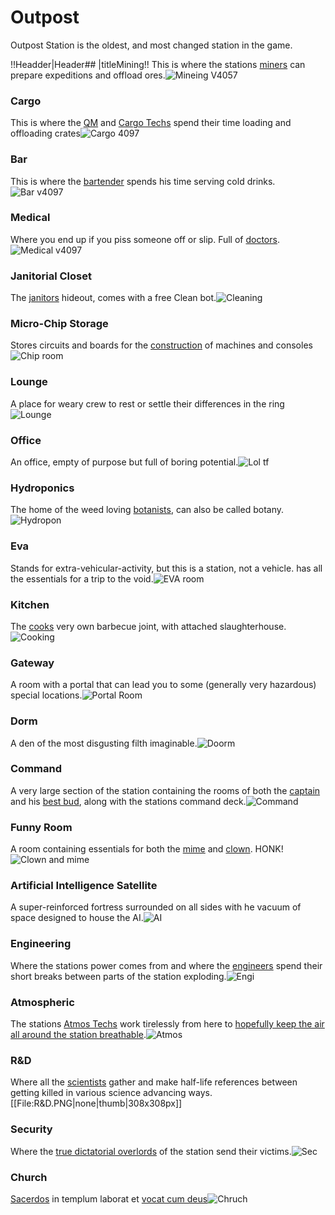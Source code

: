 # Outpost
 Outpost Station is the oldest, and most changed station in the game.  


!!Headder|Header## |titleMining!!
This is where the stations [miners](Shaft-Miner.md) can prepare expeditions and offload ores.![Mineing V4057](Mineing_V4057.png)




### Cargo
This is where the [QM](Quartermaster.md) and [Cargo Techs](Cargo-Technician.md) spend their time loading and offloading crates![Cargo 4097](Cargo_4097.png)
### Bar
This is where the [bartender](Bartender.md) spends his time serving cold drinks.
![Bar v4097](Bar_v4097.png)


### Medical
Where you end up if you piss someone off or slip. Full of [doctors](Medical-Doctor.md).![Medical v4097](Medical_v4097.png)


### Janitorial Closet
The [janitors](Janitor.md) hideout, comes with a free Clean bot.![Cleaning](Cleaning.png)


### Micro-Chip Storage
Stores circuits and boards for the [construction](Construction.md) of machines and consoles![Chip room](Chip_room.png)



### Lounge
A place for weary crew to rest or settle their differences in the ring![Lounge](Lounge.png)



### Office
An office, empty of purpose but full of boring potential.![Lol tf](Lol_tf.png)
### Hydroponics
The home of the weed loving [botanists](Botanist.md), can also be called botany.![Hydropon](Hydropon.png)

### Eva
Stands for extra-vehicular-activity, but this is a station, not a vehicle. has all the essentials for a trip to the void.![EVA room](EVA_room.png)
### Kitchen
The [cooks](Chef.md) very own barbecue joint, with attached slaughterhouse.![Cooking](Cooking.png)
### Gateway
A room with a portal that can lead you to some (generally very hazardous) special locations.![Portal Room](Portal_Room.png)
### Dorm
A den of the most disgusting filth imaginable.![Doorm](Doorm.png)
### Command
A very large section of the station containing the rooms of both the [captain](Captain.md) and his [best bud](HoP.md), along with the stations command deck.![Command](Command.png)
### Funny Room
A room containing essentials for both the [mime](Mime.md) and [clown](Clown.md). HONK!![Clown and mime](Clown_and_mime.png)
### Artificial Intelligence Satellite
A super-reinforced fortress surrounded on all sides with he vacuum of space designed to house the AI.![AI](AI.png)
### Engineering
Where the stations power comes from and where the [engineers](Engineer.md) spend their short breaks between parts of the station exploding.![Engi](Engi.png)
### Atmospheric
The stations [Atmos Techs](Atmospherics-Technician.md) work tirelessly from here to [hopefully keep the air all around the station breathable](So-close-to-impossible-that-it-might-as-well-not-even-exist.md).![Atmos](Atmos.png)
### R&D
Where all the [scientists](Scientist.md) gather and make half-life references between getting killed in various science advancing ways.[[File:R&D.PNG|none|thumb|308x308px]]
### Security
Where the [true dictatorial overlords](Security.md) of the station send their victims.![Sec](Sec.png)
### Church
[Sacerdos](Chaplain.md) in templum laborat et [vocat cum deus](So-close-to-impossible-that-it-might-as-well-not-even-exist.md)![Chruch](Chruch.png)



 